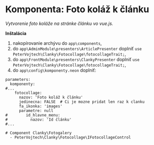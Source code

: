 # Komponenta: Foto koláž k článku

*Vytvorenie foto koláže na stránke článku vo vue.js.*

**Inštalácia**
1. nakopírovanie archývu do `app\components`,
2. do `app\AdminModule\presenters\ArticlePresenter` doplniť `use PeterVojtech\Clanky\Fotocollage\fotocollageTrait;`,
3. do `app\FrontModule\presenters\ClankyPresenter` doplniť `use PeterVojtech\Clanky\Fotocollage\fotocollageTrait;`,
4. do `app\config\komponenty.neon` doplniť:
```neon
parameters:
  komponenty:
#...
    fotocollage:
      nazov: 'Foto koláž k článku'
      jedinecna: FALSE  # Ci je mozne pridat len raz k clanku
      fa_ikonka: 'images'
      parametre: null
#        id_hlavne_menu: 
#          nazov: 'Id článku'
#...

# Component Clanky\Fotogalery
  - PeterVojtech\Clanky\Fotocollage\IFotocollageControl
```